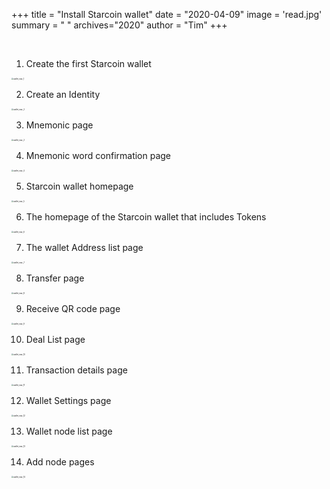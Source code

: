 +++
title = "Install Starcoin wallet"
date = "2020-04-09"
image = 'read.jpg'
summary = " "
archives="2020"
author = "Tim"
+++

<br/>

1. Create the first Starcoin wallet

<img src="https://tva1.sinaimg.cn/large/008i3skNly1gr3wax0wfnj30rs12wta8.jpg" alt="wallet_mac_1" style="zoom:20%;" />


2. Create an Identity

<img src="https://tva1.sinaimg.cn/large/008i3skNly1gr3wbc7yhej30rs12w400.jpg" alt="wallet_mac_2" style="zoom:20%;" />


3. Mnemonic page

<img src="https://tva1.sinaimg.cn/large/008i3skNly1gr3wbtlshyj60rs12wq5f02.jpg" alt="wallet_mac_2" style="zoom:20%;" />


4. Mnemonic word confirmation page

<img src="/img/wallet_mac/4.jpeg" alt="wallet_mac_4" style="zoom:20%;" />


5. Starcoin wallet homepage

<img src="/img/wallet_mac/5.jpeg" alt="wallet_mac_5" style="zoom:20%;" />


6. The homepage of the Starcoin wallet that includes Tokens

<img src="/img/wallet_mac/6.jpeg" alt="wallet_mac_6" style="zoom:20%;" />


7. The wallet Address list page

<img src="/img/wallet_mac/7.jpeg" alt="wallet_mac_7" style="zoom:20%;" />


8. Transfer page

<img src="/img/wallet_mac/8.jpeg" alt="wallet_mac_8" style="zoom:20%;" />


9. Receive QR code page

<img src="/img/wallet_mac/9.jpeg" alt="wallet_mac_9" style="zoom:20%;" />


10. Deal List page

<img src="/img/wallet_mac/10.jpeg" alt="wallet_mac_10" style="zoom:20%;" />


11. Transaction details page

<img src="/img/wallet_mac/11.jpeg" alt="wallet_mac_11" style="zoom:20%;" />


12. Wallet Settings page

<img src="/img/wallet_mac/12.jpeg" alt="wallet_mac_12" style="zoom:20%;" />


13. Wallet node list page

<img src="/img/wallet_mac/13.jpeg" alt="wallet_mac_13" style="zoom:20%;" />


14. Add node pages

<img src="/img/wallet_mac/14.jpeg" alt="wallet_mac_14" style="zoom:20%;" />
